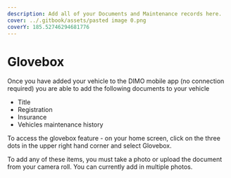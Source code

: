 ```yaml
---
description: Add all of your Documents and Maintenance records here.
cover: ../.gitbook/assets/pasted image 0.png
coverY: 185.52746294681776
---
```


# Glovebox

Once you have added your vehicle to the DIMO mobile app (no connection required) you are able to add the following documents to your vehicle

* Title
* Registration
* Insurance
* Vehicles maintenance history

To access the glovebox feature - on your home screen, click on the three dots in the upper right hand corner and select Glovebox.&#x20;

To add any of these items, you must take a photo or upload the document from your camera roll. You can currently add in multiple photos.&#x20;



